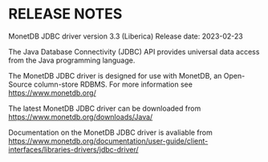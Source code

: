 RELEASE NOTES
=============

MonetDB JDBC driver version 3.3 (Liberica)
Release date: 2023-02-23

The Java Database Connectivity (JDBC) API provides universal data access from
the Java programming language.

The MonetDB JDBC driver is designed for use with MonetDB, an Open-Source column-store RDBMS.
For more information see https://www.monetdb.org/

The latest MonetDB JDBC driver can be downloaded from
https://www.monetdb.org/downloads/Java/

Documentation on the MonetDB JDBC driver is avaliable from
https://www.monetdb.org/documentation/user-guide/client-interfaces/libraries-drivers/jdbc-driver/

